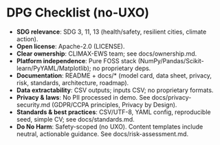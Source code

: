# DPG Checklist (no-UXO)

- **SDG relevance**: SDG 3, 11, 13 (health/safety, resilient cities, climate action).
- **Open license**: Apache-2.0 (LICENSE).
- **Clear ownership**: CLIMAX-EWS team; see docs/ownership.md.
- **Platform independence**: Pure FOSS stack (NumPy/Pandas/Scikit-learn/PyYAML/Matplotlib); no proprietary deps.
- **Documentation**: README + docs/* (model card, data sheet, privacy, risk, standards, architecture, roadmap).
- **Data extractability**: CSV outputs; inputs CSV; no proprietary formats.
- **Privacy & laws**: No PII processed in demo. See docs/privacy-security.md (GDPR/CCPA principles, Privacy by Design).
- **Standards & best practices**: CSV/UTF-8, YAML config, reproducible seed, simple CV; see docs/standards.md.
- **Do No Harm**: Safety-scoped (no UXO). Content templates include neutral, actionable guidance. See docs/risk-assessment.md.
